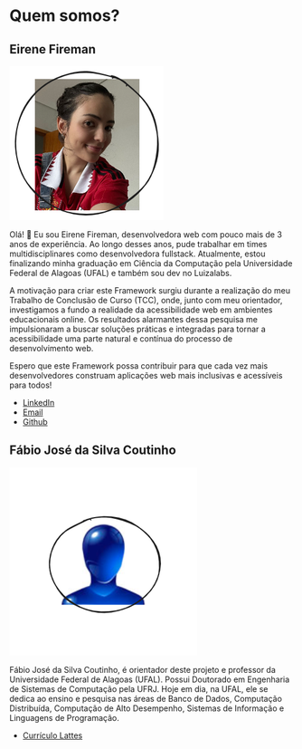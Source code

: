 # Quem somos?

## Eirene Fireman

![Foto de Eirene com cabelo amarrado, camisa vermelha e sorriso leve](../assets/image-5.png)

Olá! 👋 Eu sou Eirene Fireman, desenvolvedora web com pouco mais de 3 anos de experiência. Ao longo desses anos, pude trabalhar em times multidisciplinares como desenvolvedora fullstack. Atualmente, estou finalizando minha graduação em Ciência da Computação pela Universidade Federal de Alagoas (UFAL) e também sou dev no Luizalabs.

A motivação para criar este Framework surgiu durante a realização do meu Trabalho de Conclusão de Curso (TCC), onde, junto com meu orientador, investigamos a fundo a realidade da acessibilidade web em ambientes educacionais online. Os resultados alarmantes dessa pesquisa me impulsionaram a buscar soluções práticas e integradas para tornar a acessibilidade uma parte natural e contínua do processo de desenvolvimento web.

Espero que este Framework possa contribuir para que cada vez mais desenvolvedores construam aplicações web mais inclusivas e acessíveis para todos!

*   [LinkedIn](https://www.linkedin.com/in/eirenefireman/)
*   [Email](eireneof@gmail.com)
*   [Github](https://github.com/eireneof)

## Fábio José da Silva Coutinho

![Ícone de avatar azul](../assets/image-4.png)

Fábio José da Silva Coutinho, é orientador deste projeto e professor da Universidade Federal de Alagoas (UFAL). Possui Doutorado em Engenharia de Sistemas de Computação pela UFRJ. Hoje em dia, na UFAL, ele se dedica ao ensino e pesquisa nas áreas de Banco de Dados, Computação Distribuída, Computação de Alto Desempenho, Sistemas de Informação e Linguagens de Programação.

*   [Currículo Lattes](http://lattes.cnpq.br/6352083877939941)